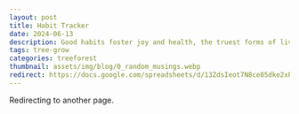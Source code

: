 ```yaml
---
layout: post
title: Habit Tracker 
date: 2024-06-13
description: Good habits foster joy and health, the truest forms of living wealth.
tags: tree-grow
categories: treeforest
thumbnail: assets/img/blog/0_random_musings.webp
redirect: https://docs.google.com/spreadsheets/d/13ZdsIeot7N8ce85dke2xPmYQLBrQxZxCxjutSsXqAI0/edit?usp=sharing
---
```


Redirecting to another page.
